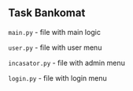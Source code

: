 ## Task Bankomat
`main.py` - file with main logic

`user.py` - file with user menu

`incasator.py` - file with admin menu

`login.py` - file with login menu

